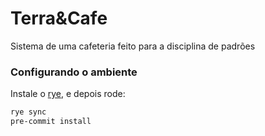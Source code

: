 # Terra&Cafe
Sistema de uma cafeteria feito para a disciplina de padrões

### Configurando o ambiente
Instale o [rye](https://github.com/astral-sh/rye/), e depois rode:

```bash
rye sync
pre-commit install

```